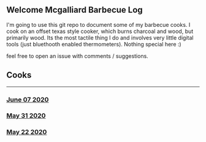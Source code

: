 ## Welcome Mcgalliard Barbecue Log

I'm going to use this git repo to document some of my barbecue cooks.  I cook on an offset texas style cooker, which burns charcoal and wood, but primarily wood.  Its the most tactile thing I do and involves very little digital tools (just bluethooth enabled thermometers).  Nothing special here :)

feel free to open an issue with comments / suggestions.

## Cooks
***
### [June 07 2020](cooks/2020.06.07.md)
### [May 31 2020](cooks/2020.05.31.md)
### [May 22 2020](cooks/2020.05.22.md)

